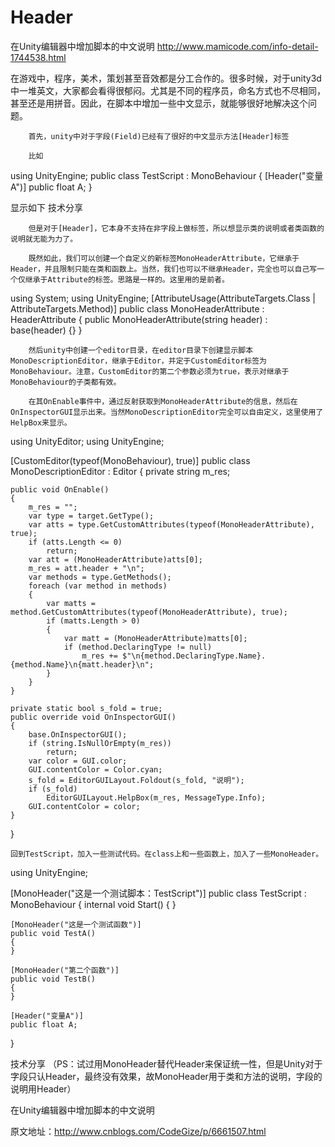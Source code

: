 # Header
在Unity编辑器中增加脚本的中文说明
http://www.mamicode.com/info-detail-1744538.html

在游戏中，程序，美术，策划甚至音效都是分工合作的。很多时候，对于unity3d中一堆英文，大家都会看得很郁闷。尤其是不同的程序员，命名方式也不尽相同，甚至还是用拼音。因此，在脚本中增加一些中文显示，就能够很好地解决这个问题。

        首先，unity中对于字段(Field)已经有了很好的中文显示方法[Header]标签

        比如

using UnityEngine; 
public class TestScript : MonoBehaviour 
{ 
    [Header("变量A")] 
    public float A; 
}

   显示如下
技术分享
 

        但是对于[Header]，它本身不支持在非字段上做标签，所以想显示类的说明或者类函数的说明就无能为力了。

        既然如此，我们可以创建一个自定义的新标签MonoHeaderAttribute，它继承于Header，并且限制只能在类和函数上。当然，我们也可以不继承Header，完全也可以自己写一个仅继承于Attribute的标签。思路是一样的。这里用的是前者。

using System;
using UnityEngine;
[AttributeUsage(AttributeTargets.Class | AttributeTargets.Method)]
public class MonoHeaderAttribute : HeaderAttribute
{
    public MonoHeaderAttribute(string header) : base(header)
    {}
}
 

        然后unity中创建一个editor目录，在editor目录下创建显示脚本MonoDescriptionEditor，继承于Editor，并定于CustomEditor标签为MonoBehaviour。注意，CustomEditor的第二个参数必须为true，表示对继承于MonoBehaviour的子类都有效。

        在其OnEnable事件中，通过反射获取到MonoHeaderAttribute的信息，然后在OnInspectorGUI显示出来。当然MonoDescriptionEditor完全可以自由定义，这里使用了HelpBox来显示。

using UnityEditor;
using UnityEngine;

[CustomEditor(typeof(MonoBehaviour), true)]
public class MonoDescriptionEditor : Editor
{
    private string m_res;

    public void OnEnable()
    {
        m_res = "";
        var type = target.GetType();
        var atts = type.GetCustomAttributes(typeof(MonoHeaderAttribute), true);
        if (atts.Length <= 0)
            return;
        var att = (MonoHeaderAttribute)atts[0];
        m_res = att.header + "\n";
        var methods = type.GetMethods();
        foreach (var method in methods)
        {
            var matts = method.GetCustomAttributes(typeof(MonoHeaderAttribute), true);
            if (matts.Length > 0)
            {
                var matt = (MonoHeaderAttribute)matts[0];
                if (method.DeclaringType != null)
                    m_res += $"\n{method.DeclaringType.Name}.{method.Name}\n{matt.header}\n";
            }
        }
    }

    private static bool s_fold = true;
    public override void OnInspectorGUI()
    {
        base.OnInspectorGUI();
        if (string.IsNullOrEmpty(m_res))
            return;
        var color = GUI.color;
        GUI.contentColor = Color.cyan;
        s_fold = EditorGUILayout.Foldout(s_fold, "说明");
        if (s_fold)
            EditorGUILayout.HelpBox(m_res, MessageType.Info);
        GUI.contentColor = color;
    }
}
    
    回到TestScript，加入一些测试代码。在class上和一些函数上，加入了一些MonoHeader。
using UnityEngine;

[MonoHeader("这是一个测试脚本：TestScript")]
public class TestScript : MonoBehaviour
{
    internal void Start()
    {
    }

    [MonoHeader("这是一个测试函数")]
    public void TestA()
    {
    }

    [MonoHeader("第二个函数")]
    public void TestB()
    {
    }

    [Header("变量A")]
    public float A;
}
    

技术分享
         （PS：试过用MonoHeader替代Header来保证统一性，但是Unity对于字段只认Header，最终没有效果，故MonoHeader用于类和方法的说明，字段的说明用Header）

在Unity编辑器中增加脚本的中文说明

原文地址：http://www.cnblogs.com/CodeGize/p/6661507.html
